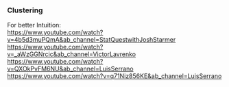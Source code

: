 ### Clustering

For better Intuition: <br/>
https://www.youtube.com/watch?v=4b5d3muPQmA&ab_channel=StatQuestwithJoshStarmer <br/>
https://www.youtube.com/watch?v=_aWzGGNrcic&ab_channel=VictorLavrenko <br/>
https://www.youtube.com/watch?v=QXOkPvFM6NU&ab_channel=LuisSerrano <br/>
https://www.youtube.com/watch?v=q71Niz856KE&ab_channel=LuisSerrano
